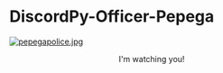 # DiscordPy-Officer-Pepega
[![pepegapolice.jpg](https://i.postimg.cc/Wb0vHC6x/pepegapolice.jpg)](https://postimg.cc/9rXK4xkB)

<div id="header" align="center">
  I'm watching you!
</div>



 
